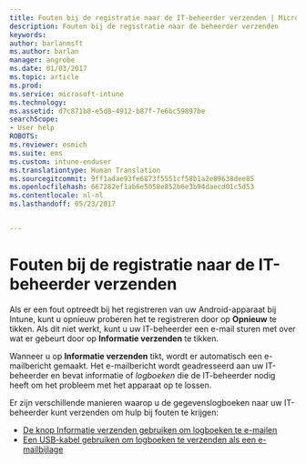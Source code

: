 ```yaml
---
title: Fouten bij de registratie naar de IT-beheerder verzenden | Microsoft Docs
description: Fouten bij de registratie naar de beheerder verzenden
keywords: 
author: barlanmsft
ms.author: barlan
manager: angrobe
ms.date: 01/03/2017
ms.topic: article
ms.prod: 
ms.service: microsoft-intune
ms.technology: 
ms.assetid: d7c871b8-e5d8-4912-b87f-7e6bc59897be
searchScope:
- User help
ROBOTS: 
ms.reviewer: esmich
ms.suite: ems
ms.custom: intune-enduser
ms.translationtype: Human Translation
ms.sourcegitcommit: 9ff1adae93fe6873f5551cf58b1a2e89638dee85
ms.openlocfilehash: 667282ef1ab6e5058e852b6e3b94daecd01c5d53
ms.contentlocale: nl-nl
ms.lasthandoff: 05/23/2017


---
```


# <a name="send-enrollment-errors-to-your-it-admin"></a>Fouten bij de registratie naar de IT-beheerder verzenden

Als er een fout optreedt bij het registreren van uw Android-apparaat bij Intune, kunt u opnieuw proberen het te registreren door op **Opnieuw** te tikken. Als dit niet werkt, kunt u uw IT-beheerder een e-mail sturen met over wat er gebeurt door op **Informatie verzenden** te tikken.

Wanneer u op **Informatie verzenden** tikt, wordt er automatisch een e-mailbericht gemaakt. Het e-mailbericht wordt geadresseerd aan uw IT-beheerder en bevat informatie of _logboeken_ die de IT-beheerder nodig heeft om het probleem met het apparaat op te lossen.

Er zijn verschillende manieren waarop u de gegevenslogboeken naar uw IT-beheerder kunt verzenden om hulp bij fouten te krijgen:

- [De knop Informatie verzenden gebruiken om logboeken te e-mailen](send-logs-to-your-it-admin-by-email-android.md)
- [Een USB-kabel gebruiken om logboeken te verzenden als een e-mailbijlage](send-logs-to-your-it-admin-using-cable-android.md)

